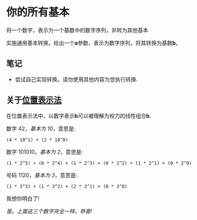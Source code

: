 # 你的所有基本

将一个数字，表示为一个基数中的数字序列，并转为其他基本

实施通用基本转换。给出一个**a**参数，表示为数字序列，将其转换为基数**b**。

## 笔记

- 尝试自己实现转换。请勿使用其他内容为您执行转换.

## 关于[位置表示法](https://en.wikipedia.org/wiki/Positional_notation)

在位置表示法中，以数字表示**b**可以被理解为权力的线性组合**b**.

数字 42，_基本为 10_，意思是:

`(4 * 10^1) + (2 * 10^0)`

数字 101010，_基本为 2_，意思是:

`(1 * 2^5) + (0 * 2^4) + (1 * 2^3) + (0 * 2^2) + (1 * 2^1) + (0 * 2^0)`

号码 1120，_基本为 3_，意思是:

`(1 * 3^3) + (1 * 3^2) + (2 * 3^1) + (0 * 3^0)`

我想你明白了!

_是。上面这三个数字完全一样。恭喜!_

[help-page]: https://exercism.io/tracks/rust/learning
[modules]: https://doc.rust-lang.org/book/2018-edition/ch07-00-modules.html
[cargo]: https://doc.rust-lang.org/book/2018-edition/ch14-00-more-about-cargo.html
[rust-tests]: https://doc.rust-lang.org/book/2018-edition/ch11-02-running-tests.html
